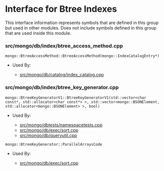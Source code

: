 
# Interface for Btree Indexes
This interface information represents symbols that are defined in this group but used in other modules.  Does not include symbols defined in this group that are used inside this module.

### src/mongo/db/index/btree\_access\_method.cpp

<div></div>

    mongo::BtreeAccessMethod::BtreeAccessMethod(mongo::IndexCatalogEntry*)

- Used By:

    - [src/mongo/db/catalog/index\_catalog.cpp](../../../../storage/storage\_layer\_structure)

### src/mongo/db/index/btree\_key\_generator.cpp

<div></div>

    mongo::BtreeKeyGeneratorV1::BtreeKeyGeneratorV1(std::vector<char const*, std::allocator<char const*> >, std::vector<mongo::BSONElement, std::allocator<mongo::BSONElement> >, bool)

- Used By:

    - [src/mongo/dbtests/namespacetests.cpp](../../../../tests/unit\_tests)
    - [src/mongo/db/exec/sort.cpp](../../../../core\_query\_system/query\_execution)
    - [src/mongo/db/queryutil.cpp](../../../../core\_query\_system/legacy\_query\_code)

<div></div>

    mongo::BtreeKeyGenerator::ParallelArraysCode

- Used By:

    - [src/mongo/db/exec/sort.cpp](../../../../core\_query\_system/query\_execution)
